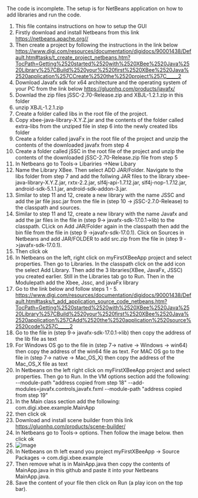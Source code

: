 The code is incomplete. The setup is for NetBeans application on how to add libraries and run the code. 

1. This file contains instructions on how to setup the GUI
2. Firstly download and install Netbeans from this link https://netbeans.apache.org//
3. Then create a project by following the instructions in the link below
https://www.digi.com/resources/documentation/digidocs/90001438/Default.htm#tasks/t_create_project_netbeans.htm?TocPath=Getting%2520started%2520with%2520XBee%2520Java%2520Library%257CBuild%2520your%2520first%2520XBee%2520Java%2520application%257CCreate%2520the%2520project%257C_____2
4. Download Javafx sdk for x64 architecture and the operating system of your PC from the link below https://gluonhq.com/products/javafx/
5. Downlad the zip files jSSC-2.70-Release.zip and XBJL-1.2.1.zip in this folder 
6. unzip XBJL-1.2.1.zip
7. Create a folder called libs in the root file of the project.
8. Copy xbee-java-library-X.Y.Z.jar and the contents of the folder called extra-libs from the unziped file in step 6 into the newly created libs folder
9. Create a folder called javaFx in the root file of the project and unzip the contents of the downloaded javafx from step 4
10. Create a folder called jSSC in the root file of the project and unzip the contents of the downloaded jSSC-2.70-Release.zip file from step 5
11. In Netbeans go to Tools-> Libariries ->New Libary
12. Name the Library XBee. Then select ADD JAR/Folder. Navigate to the libs folder from step 7 and add the follwing JAR files to the library xbee-java-library-X.Y.Z.jar, rxtx-2.2.jar, slf4j-api-1.7.12.jar, slf4j-nop-1.7.12.jar, android-sdk-5.1.1.jar, android-sdk-addon-3.jar.
13. Similar to step 11 and 12, create a new library with the name JSSC and add the jar file jssc.jar from the file in (step 10 -> jSSC-2.7.0-Release) to the classpath and sources. 
14. Similar to step 11 and 12, create a new library with the name Javafx and add the jar files in the file in (step 9-> javafx-sdk-17.0.1->lib) to the classpath. CLick on Add JAR/Folder again in the classpath then add the bin file from the file in (step 9 ->javafx-sdk-17.0.1). Click on Sources in Netbeans and add JAR/FOLDER to add src.zip from the file in (step 9 ->javafx-sdk-17.0.1).
15. Then click ok
16. In Netbeans on the left, right click on myFirstXBeeApp project and select properties. Then go to Libraries. In the classpath click on the add icon the select Add Library. Then add the 3 libraries(XBee, JavaFx, JSSC) you created earlier. Still in the Libraries tab go to Run. Then in the Modulepath add the Xbee, Jssc, and javaFx library
17. Go to the link below and follow steps 1 - 5. 
https://www.digi.com/resources/documentation/digidocs/90001438/Default.htm#tasks/t_add_application_source_code_netbeans.htm?TocPath=Getting%2520started%2520with%2520XBee%2520Java%2520Library%257CBuild%2520your%2520first%2520XBee%2520Java%2520application%257CAdd%2520the%2520application%2520source%2520code%257C_____2
18. Go to the file in (step 9-> javafx-sdk-17.0.1->lib) then copy the address of the lib file as text
19. For Windows OS go to the file in (step 7-> native -> Windows -> win64) then copy the address of the win64 file as text. For MAC OS go to the file in (step 7-> native -> Mac_OS_X) then copy the address of the Mac_OS_X file as text
20. In Netbeans on the left right click on myFirstXBeeApp project and select properties. Then go to Run. In the VM options section add the following: --module-path "address copied from step 18" --add-modules=javafx.controls,javafx.fxml  --module-path "address copied from step 19"
21. In the Main class section add the following: com.digi.xbee.example.MainApp
21. then click ok 
23. Download and install scene builder from this link https://gluonhq.com/products/scene-builder/
24. In Netbeans go to Tools-> options. Then follow the image below. then click ok 
25. ![image](https://user-images.githubusercontent.com/92693957/144100375-47694a87-cb67-4fb2-babc-c58bdc468681.png)
26. In Netbeans on th left exand you project myFirstXBeeApp -> Source Packages -> com.digi.xbee.example
27. Then remove what is in MainApp.java then copy the contents of MainApp.java in this github and paste it into your Netbeans MainApp.java.
28. Save the content of your file then click on Run (a play icon on the top bar).
